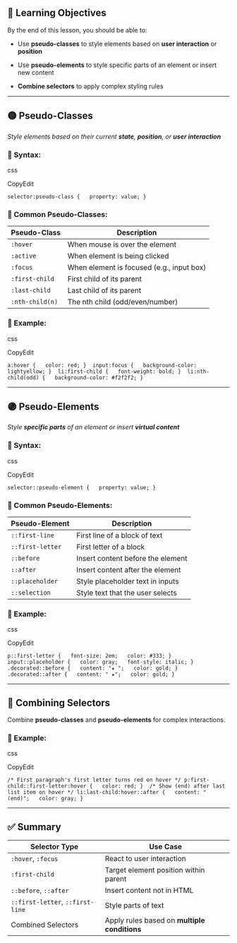 ## 🎯 Learning Objectives

By the end of this lesson, you should be able to:

- Use **pseudo-classes** to style elements based on **user interaction** or **position**
    
- Use **pseudo-elements** to style specific parts of an element or insert new content
    
- **Combine selectors** to apply complex styling rules
    

---

## 🟡 **Pseudo-Classes**

_Style elements based on their current **state**, **position**, or **user interaction**_

### 🔧 Syntax:

css

CopyEdit

`selector:pseudo-class {   property: value; }`

### 🔹 Common Pseudo-Classes:

|Pseudo-Class|Description|
|---|---|
|`:hover`|When mouse is over the element|
|`:active`|When element is being clicked|
|`:focus`|When element is focused (e.g., input box)|
|`:first-child`|First child of its parent|
|`:last-child`|Last child of its parent|
|`:nth-child(n)`|The nth child (odd/even/number)|

### 🧪 Example:

css

CopyEdit

`a:hover {   color: red; }  input:focus {   background-color: lightyellow; }  li:first-child {   font-weight: bold; }  li:nth-child(odd) {   background-color: #f2f2f2; }`

---

## 🟣 **Pseudo-Elements**

_Style **specific parts** of an element or insert **virtual content**_

### 🔧 Syntax:

css

CopyEdit

`selector::pseudo-element {   property: value; }`

### 🔹 Common Pseudo-Elements:

|Pseudo-Element|Description|
|---|---|
|`::first-line`|First line of a block of text|
|`::first-letter`|First letter of a block|
|`::before`|Insert content before the element|
|`::after`|Insert content after the element|
|`::placeholder`|Style placeholder text in inputs|
|`::selection`|Style text that the user selects|

### 🧪 Example:

css

CopyEdit

`p::first-letter {   font-size: 2em;   color: #333; }  input::placeholder {   color: gray;   font-style: italic; }  .decorated::before {   content: "★ ";   color: gold; }  .decorated::after {   content: " ★";   color: gold; }`

---

## 🧩 **Combining Selectors**

Combine **pseudo-classes** and **pseudo-elements** for complex interactions.

### 🧪 Example:

css

CopyEdit

`/* First paragraph's first letter turns red on hover */ p:first-child::first-letter:hover {   color: red; }  /* Show (end) after last list item on hover */ li:last-child:hover::after {   content: " (end)";   color: gray; }`

---

## ✅ Summary

|Selector Type|Use Case|
|---|---|
|`:hover`, `:focus`|React to user interaction|
|`:first-child`|Target element position within parent|
|`::before`, `::after`|Insert content not in HTML|
|`::first-letter`, `::first-line`|Style parts of text|
|Combined Selectors|Apply rules based on **multiple conditions**|